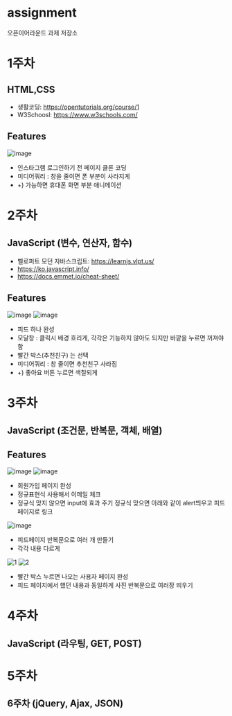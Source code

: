 # assignment
오픈이어라운드 과제 저장소

# 1주차
## HTML,CSS

 - 생활코딩: https://opentutorials.org/course/1  
 - W3Schoosl: https://www.w3schools.com/

## Features
![image](https://user-images.githubusercontent.com/41178045/113546031-3b22eb80-9626-11eb-862d-1d5110665480.png)

- 인스타그램 로그인하기 전 페이지 클론 코딩
- 미디어쿼리 : 창을 줄이면 폰 부분이 사라지게
-  +) 가능하면 휴대폰 화면 부분 애니메이션

# 2주차
## JavaScript (변수, 연산자, 함수)

 - 벨로퍼트 모던 자바스크립트: https://learnjs.vlpt.us/ 
 - https://ko.javascript.info/
 - https://docs.emmet.io/cheat-sheet/

## Features
![image](https://user-images.githubusercontent.com/41178045/113546276-a10f7300-9626-11eb-80d6-3011734e5fe8.png)
![image](https://user-images.githubusercontent.com/41178045/113546293-a8cf1780-9626-11eb-9ee1-57f7eb556f0e.png)

- 피드 하나 완성
- 모달창 : 클릭시 배경 흐리게, 각각은 기능하지 않아도 되지만 바깥을 누르면 꺼져야 함
- 빨간 박스(추천친구) 는 선택
- 미디어쿼리 : 창 줄이면 추천친구 사라짐
-  +) 좋아요 버튼 누르면 색칠되게

# 3주차
## JavaScript (조건문, 반복문, 객체, 배열)

## Features
![image](https://user-images.githubusercontent.com/41178045/116059973-65fbdf00-a6bc-11eb-85b8-1de7fce4a2f7.png)
![image](https://user-images.githubusercontent.com/41178045/116060205-a0657c00-a6bc-11eb-8e7f-a1fce25e0507.png)

- 회원가입 페이지 완성
- 정규표현식 사용해서 이메일 체크
- 정규식 맞지 않으면 input에 효과 주기
  정규식 맞으면 아래와 같이 alert띄우고 피드 페이지로 링크
  
![image](https://user-images.githubusercontent.com/41178045/116060284-b2dfb580-a6bc-11eb-9855-421dae1d5fae.png)
- 피드페이지 반복문으로 여러 개 만들기
- 각각 내용 다르게

![1](https://user-images.githubusercontent.com/41178045/116063473-fd166600-a6bf-11eb-9e20-b47eaff414cc.png)
![2](https://user-images.githubusercontent.com/41178045/116063507-01db1a00-a6c0-11eb-90b3-03f955675d5e.png)
- 빨간 박스 누르면 나오는 사용자 페이지 완성
- 피드 페이지에서 했던 내용과 동일하게 사진 반복문으로 여러장 띄우기

# 4주차
## JavaScript (라우팅, GET, POST)



# 5주차
## 6주차 (jQuery, Ajax, JSON)

